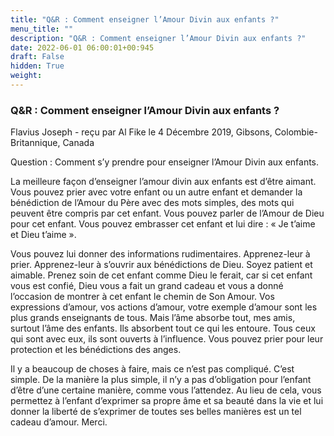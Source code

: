 ```yaml
---
title: "Q&R : Comment enseigner l’Amour Divin aux enfants ?"
menu_title: ""
description: "Q&R : Comment enseigner l’Amour Divin aux enfants ?"
date: 2022-06-01 06:00:01+00:945
draft: False
hidden: True
weight:
---
```

### Q&R : Comment enseigner l’Amour Divin aux enfants ?

Flavius Joseph - reçu par Al Fike le 4 Décembre 2019, Gibsons, Colombie-Britannique, Canada

Question : Comment s’y prendre pour enseigner l’Amour Divin aux enfants.

La meilleure façon d’enseigner l’amour divin aux enfants est d’être aimant. Vous pouvez prier avec votre enfant ou un autre enfant et demander la bénédiction de l’Amour du Père avec des mots simples, des mots qui peuvent être compris par cet enfant. Vous pouvez parler de l’Amour de Dieu pour cet enfant. Vous pouvez embrasser cet enfant et lui dire : « Je t’aime et Dieu t’aime ».

Vous pouvez lui donner des informations rudimentaires. Apprenez-leur à prier. Apprenez-leur à s’ouvrir aux bénédictions de Dieu. Soyez patient et aimable. Prenez soin de cet enfant comme Dieu le ferait, car si cet enfant vous est confié, Dieu vous a fait un grand cadeau et vous a donné l’occasion de montrer à cet enfant le chemin de Son Amour. Vos expressions d’amour, vos actions d’amour, votre exemple d’amour sont les plus grands enseignants de tous. Mais l’âme absorbe tout, mes amis, surtout l’âme des enfants. Ils absorbent tout ce qui les entoure. Tous ceux qui sont avec eux, ils sont ouverts à l’influence. Vous pouvez prier pour leur protection et les bénédictions des anges.

Il y a beaucoup de choses à faire, mais ce n’est pas compliqué. C’est simple. De la manière la plus simple, il n’y a pas d’obligation pour l’enfant d’être d’une certaine manière, comme vous l’attendez. Au lieu de cela, vous permettez à l’enfant d’exprimer sa propre âme et sa beauté dans la vie et lui donner la liberté de s’exprimer de toutes ses belles manières est un tel cadeau d’amour. Merci.



